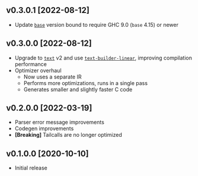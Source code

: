 <!-- markdownlint-disable first-line-h1   -->

## v0.3.0.1 \[2022-08-12\]

* Update [`base`](https://hackage.haskell.org/package/base) version bound to require GHC 9.0 (`base` 4.15) or newer

## v0.3.0.0 \[2022-08-12\]

* Upgrade to [`text`](https://hackage.haskell.org/package/text) v2 and use [`text-builder-linear`](https://hackage.haskell.org/package/text-builder-linear), improving compilation performance
* Optimizer overhaul
  * Now uses a separate IR
  * Performs more optimizations, runs in a single pass
  * Generates smaller and slightly faster C code

## v0.2.0.0 \[2022-03-19\]

* Parser error message improvements
* Codegen improvements
* **\[Breaking\]** Tailcalls are no longer optimized

## v0.1.0.0 \[2020-10-10\]

* Initial release
